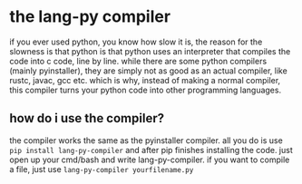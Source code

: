 # the lang-py compiler
if you ever used python, you know how slow it is,
the reason for the slowness is that python is that python uses
an interpreter that compiles the code into c code, line by line.
while there are some python compilers (mainly pyinstaller),
they are simply not as good as an actual compiler, like rustc,
javac, gcc etc. which is why, instead of making a normal
compiler, this compiler turns your python code into other
programming languages.

## how do i use the compiler?
the compiler works the same as the pyinstaller compiler.
all you do is use ``pip install lang-py-compiler`` and
after pip finishes installing the code. just open up
your cmd/bash and write lang-py-compiler. if you want to
compile a file, just use ```lang-py-compiler yourfilename.py```